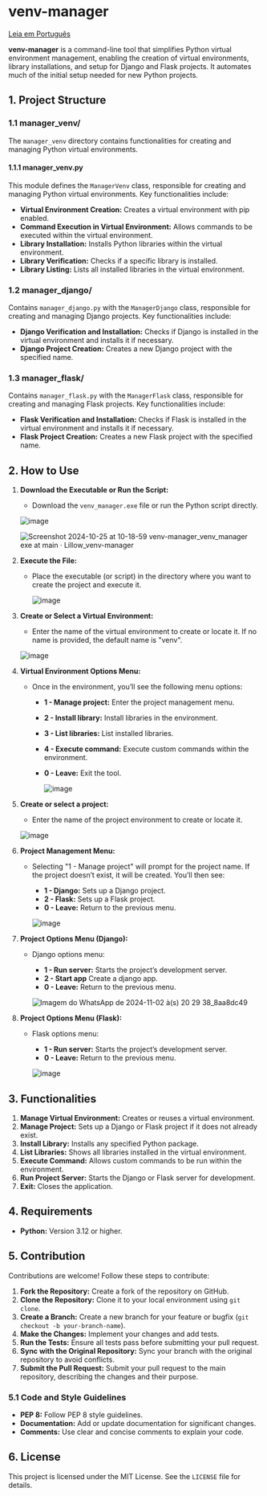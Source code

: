 # venv-manager

[Leia em Português](./README_PT-BR.md)

**venv-manager** is a command-line tool that simplifies Python virtual environment management, enabling the creation of virtual environments, library installations, and setup for Django and Flask projects. It automates much of the initial setup needed for new Python projects.

## 1. Project Structure

### 1.1 manager_venv/

The `manager_venv` directory contains functionalities for creating and managing Python virtual environments.

#### 1.1.1 manager_venv.py

This module defines the `ManagerVenv` class, responsible for creating and managing Python virtual environments. Key functionalities include:

- **Virtual Environment Creation:** Creates a virtual environment with pip enabled.
- **Command Execution in Virtual Environment:** Allows commands to be executed within the virtual environment.
- **Library Installation:** Installs Python libraries within the virtual environment.
- **Library Verification:** Checks if a specific library is installed.
- **Library Listing:** Lists all installed libraries in the virtual environment.

### 1.2 manager_django/

Contains `manager_django.py` with the `ManagerDjango` class, responsible for creating and managing Django projects. Key functionalities include:

- **Django Verification and Installation:** Checks if Django is installed in the virtual environment and installs it if necessary.
- **Django Project Creation:** Creates a new Django project with the specified name.

### 1.3 manager_flask/

Contains `manager_flask.py` with the `ManagerFlask` class, responsible for creating and managing Flask projects. Key functionalities include:

- **Flask Verification and Installation:** Checks if Flask is installed in the virtual environment and installs it if necessary.
- **Flask Project Creation:** Creates a new Flask project with the specified name.

## 2. How to Use

1. **Download the Executable or Run the Script:**
   - Download the `venv_manager.exe` file or run the Python script directly.

   ![image](https://github.com/user-attachments/assets/9efeb5b2-e2d2-48ca-bd72-c51e01b3dfc0)

   ![Screenshot 2024-10-25 at 10-18-59 venv-manager_venv_manager exe at main · Lillow_venv-manager](https://github.com/user-attachments/assets/f2bbb4aa-81f9-4738-b071-82fb48942ff8)



2. **Execute the File:**
   - Place the executable (or script) in the directory where you want to create the project and execute it.
  
     ![image](https://github.com/user-attachments/assets/e5c3656c-802a-44b8-87fa-35d23bdb0722)


3. **Create or Select a Virtual Environment:**
   - Enter the name of the virtual environment to create or locate it. If no name is provided, the default name is "venv".

   ![image](https://github.com/user-attachments/assets/20689a39-fe9b-49dc-ae24-8ee5a864c405)


4. **Virtual Environment Options Menu:**
   - Once in the environment, you’ll see the following menu options:
     - **1 - Manage project:** Enter the project management menu.
     - **2 - Install library:** Install libraries in the environment.
     - **3 - List libraries:** List installed libraries.
     - **4 - Execute command:** Execute custom commands within the environment.
     - **0 - Leave:** Exit the tool.
    
       ![image](https://github.com/user-attachments/assets/be7a45a5-8932-4ad3-805a-b99adc70685c)


5. **Create or select a project:**
   - Enter the name of the project environment to create or locate it.

   ![image](https://github.com/user-attachments/assets/b474c26f-9278-40ea-a528-b329d901448a)


6. **Project Management Menu:**
   - Selecting "1 - Manage project" will prompt for the project name. If the project doesn’t exist, it will be created. You’ll then see:
     - **1 - Django:** Sets up a Django project.
     - **2 - Flask:** Sets up a Flask project.
     - **0 - Leave:** Return to the previous menu.

     ![image](https://github.com/user-attachments/assets/7ad2a8fa-931f-44d1-aafa-5835e2698084)


7. **Project Options Menu (Django):**
   - Django options menu:
     - **1 - Run server:** Starts the project’s development server.
     - **2 - Start app** Create a django app.
     - **0 - Leave:** Return to the previous menu.
    
     ![Imagem do WhatsApp de 2024-11-02 à(s) 20 29 38_8aa8dc49](https://github.com/user-attachments/assets/c6f1a1bf-acd5-4e0a-a38a-bfe1ed3eb63f)
     

8. **Project Options Menu (Flask):**
   - Flask options menu:
     - **1 - Run server:** Starts the project’s development server.
     - **0 - Leave:** Return to the previous menu.
    
     ![image](https://github.com/user-attachments/assets/0d16edd2-fbf5-4757-b130-6114ba7c5e46)


## 3. Functionalities

1. **Manage Virtual Environment:** Creates or reuses a virtual environment.
2. **Manage Project:** Sets up a Django or Flask project if it does not already exist.
3. **Install Library:** Installs any specified Python package.
4. **List Libraries:** Shows all libraries installed in the virtual environment.
5. **Execute Command:** Allows custom commands to be run within the environment.
6. **Run Project Server:** Starts the Django or Flask server for development.
7. **Exit:** Closes the application.

## 4. Requirements

- **Python:** Version 3.12 or higher.

## 5. Contribution

Contributions are welcome! Follow these steps to contribute:

1. **Fork the Repository:** Create a fork of the repository on GitHub.
2. **Clone the Repository:** Clone it to your local environment using `git clone`.
3. **Create a Branch:** Create a new branch for your feature or bugfix (`git checkout -b your-branch-name`).
4. **Make the Changes:** Implement your changes and add tests.
5. **Run the Tests:** Ensure all tests pass before submitting your pull request.
6. **Sync with the Original Repository:** Sync your branch with the original repository to avoid conflicts.
7. **Submit the Pull Request:** Submit your pull request to the main repository, describing the changes and their purpose.

### 5.1 Code and Style Guidelines

- **PEP 8:** Follow PEP 8 style guidelines.
- **Documentation:** Add or update documentation for significant changes.
- **Comments:** Use clear and concise comments to explain your code.

## 6. License

This project is licensed under the MIT License. See the `LICENSE` file for details.

